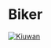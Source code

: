 # Biker
[![Kiuwan](https://www.kiuwan.com/github/eDulemata/Biker/badges/security.svg)](https://www.kiuwan.com/github/eDulemata/Biker)
